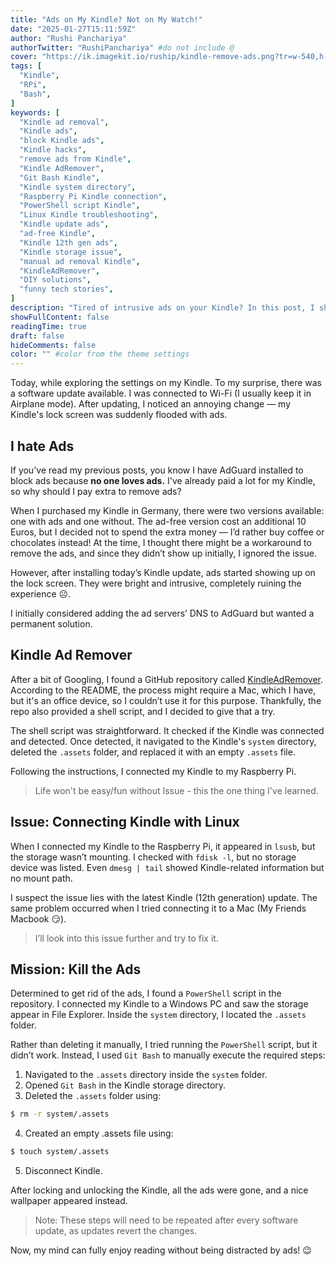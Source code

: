```yaml
---
title: "Ads on My Kindle? Not on My Watch!"
date: "2025-01-27T15:11:59Z"
author: "Rushi Panchariya"
authorTwitter: "RushiPanchariya" #do not include @
cover: "https://ik.imagekit.io/ruship/kindle-remove-ads.png?tr=w-540,h-500"
tags: [
  "Kindle",
  "RPi",
  "Bash",
]
keywords: [
  "Kindle ad removal",
  "Kindle ads",
  "block Kindle ads",
  "Kindle hacks",
  "remove ads from Kindle",
  "Kindle AdRemover",
  "Git Bash Kindle",
  "Kindle system directory",
  "Raspberry Pi Kindle connection",
  "PowerShell script Kindle",
  "Linux Kindle troubleshooting",
  "Kindle update ads",
  "ad-free Kindle",
  "Kindle 12th gen ads",
  "Kindle storage issue",
  "manual ad removal Kindle",
  "KindleAdRemover",
  "DIY solutions",
  "funny tech stories",
]
description: "Tired of intrusive ads on your Kindle? In this post, I share my step-by-step adventure of removing ads from my Kindle using simple scripts and a bit of tech wizardry. Join me in this fun (and slightly frustrating) journey to enjoy an ad-free reading experience!"
showFullContent: false
readingTime: true
draft: false
hideComments: false
color: "" #color from the theme settings
---
```


Today, while exploring the settings on my Kindle. To my surprise, there was a software update available. I was connected to Wi-Fi (I usually keep it in Airplane mode). After updating, I noticed an annoying change — my Kindle's lock screen was suddenly flooded with ads.

## I hate Ads

If you've read my previous posts, you know I have AdGuard installed to block ads because **no one loves ads.** I've already paid a lot for my Kindle, so why should I pay extra to remove ads?  

When I purchased my Kindle in Germany, there were two versions available: one with ads and one without. The ad-free version cost an additional 10 Euros, but I decided not to spend the extra money — I’d rather buy coffee or chocolates instead! At the time, I thought there might be a workaround to remove the ads, and since they didn’t show up initially, I ignored the issue.  

However, after installing today’s Kindle update, ads started showing up on the lock screen. They were bright and intrusive, completely ruining the experience ☹️.  

I initially considered adding the ad servers’ DNS to AdGuard but wanted a permanent solution.

## Kindle Ad Remover

After a bit of Googling, I found a GitHub repository called [KindleAdRemover](https://github.com/mariopepe/KindleAdRemover). According to the README, the process might require a Mac, which I have, but it's an office device, so I couldn’t use it for this purpose. Thankfully, the repo also provided a shell script, and I decided to give that a try.

The shell script was straightforward. It checked if the Kindle was connected and detected. Once detected, it navigated to the Kindle's `system` directory, deleted the `.assets` folder, and replaced it with an empty `.assets` file.

Following the instructions, I connected my Kindle to my Raspberry Pi.

> Life won't be easy/fun without Issue - this the one thing I've learned.

## Issue: Connecting Kindle with Linux
When I connected my Kindle to the Raspberry Pi, it appeared in `lsusb`, but the storage wasn’t mounting. I checked with `fdisk -l`, but no storage device was listed. Even `dmesg | tail` showed Kindle-related information but no mount path.

I suspect the issue lies with the latest Kindle (12th generation) update. The same problem occurred when I tried connecting it to a Mac (My Friends Macbook 😏).

> I’ll look into this issue further and try to fix it.

## Mission: Kill the Ads
Determined to get rid of the ads, I found a `PowerShell` script in the repository. I connected my Kindle to a Windows PC and saw the storage appear in File Explorer. Inside the `system` directory, I located the `.assets` folder.

Rather than deleting it manually, I tried running the `PowerShell` script, but it didn’t work. Instead, I used `Git Bash` to manually execute the required steps:

1. Navigated to the `.assets` directory inside the `system` folder.
2. Opened `Git Bash` in the Kindle storage directory.
3. Deleted the `.assets` folder using:
```bash
$ rm -r system/.assets
```
4. Created an empty .assets file using:
```bash
$ touch system/.assets
```
5. Disconnect Kindle.

After locking and unlocking the Kindle, all the ads were gone, and a nice wallpaper appeared instead.

>Note: These steps will need to be repeated after every software update, as updates revert the changes.

Now, my mind can fully enjoy reading without being distracted by ads! 😉